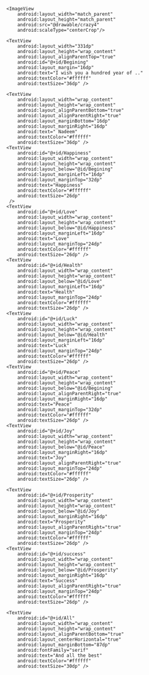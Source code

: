 <?xml version="1.0" encoding="utf-8"?>
<RelativeLayout xmlns:android="http://schemas.android.com/apk/res/android"
    xmlns:tools="http://schemas.android.com/tools" android:layout_width="match_parent"
    android:layout_height="match_parent"
    tools:context=".MainActivity">


    <ImageView
        android:layout_width="match_parent"
        android:layout_height="match_parent"
        android:src="@drawable/crazy4"
        android:scaleType="centerCrop"/>

    <TextView
        android:layout_width="331dp"
        android:layout_height="wrap_content"
        android:layout_alignParentTop="true"
        android:id="@+id/Begining"
        android:layout_margin="16dp"
        android:text="I wish you a hundred year of .."
        android:textColor="#ffffff"
        android:textSize="36dp" />

    <TextView
        android:layout_width="wrap_content"
        android:layout_height="wrap_content"
        android:layout_alignParentBottom="true"
        android:layout_alignParentRight="true"
        android:layout_marginBottom="16dp"
        android:layout_marginRight="16dp"
        android:text=" Nadeem"
        android:textColor="#ffffff"
        android:textSize="36dp" />
    <TextView
        android:id="@+id/Happiness"
        android:layout_width="wrap_content"
        android:layout_height="wrap_content"
        android:layout_below="@id/Begining"
        android:layout_marginLeft="16dp"
        android:layout_marginTop="32dp"
        android:text="Happiness"
        android:textColor="#ffffff"
        android:textSize="26dp"
     />
    <TextView
        android:id="@+id/Love"
        android:layout_width="wrap_content"
        android:layout_height="wrap_content"
        android:layout_below="@id/Happiness"
        android:layout_marginLeft="16dp"
        android:text="Love"
        android:layout_marginTop="24dp"
        android:textColor="#ffffff"
        android:textSize="26dp" />
    <TextView
        android:id="@+id/Health"
        android:layout_width="wrap_content"
        android:layout_height="wrap_content"
        android:layout_below="@id/Love"
        android:layout_marginLeft="16dp"
        android:text="Health"
        android:layout_marginTop="24dp"
        android:textColor="#ffffff"
        android:textSize="26dp" />
    <TextView
        android:id="@+id/Luck"
        android:layout_width="wrap_content"
        android:layout_height="wrap_content"
        android:layout_below="@id/Health"
        android:layout_marginLeft="16dp"
        android:text="Luck"
        android:layout_marginTop="24dp"
        android:textColor="#ffffff"
        android:textSize="26dp" />
    <TextView
        android:id="@+id/Peace"
        android:layout_width="wrap_content"
        android:layout_height="wrap_content"
        android:layout_below="@id/Begining"
        android:layout_alignParentRight="true"
        android:layout_marginRight="16dp"
        android:text="Peace"
        android:layout_marginTop="32dp"
        android:textColor="#ffffff"
        android:textSize="26dp" />
    <TextView
        android:id="@+id/Joy"
        android:layout_width="wrap_content"
        android:layout_height="wrap_content"
        android:layout_below="@id/Peace"
        android:layout_marginRight="16dp"
        android:text="Joy"
        android:layout_alignParentRight="true"
        android:layout_marginTop="24dp"
        android:textColor="#ffffff"
        android:textSize="26dp" />

    <TextView
        android:id="@+id/Prosperity"
        android:layout_width="wrap_content"
        android:layout_height="wrap_content"
        android:layout_below="@id/Joy"
        android:layout_marginRight="16dp"
        android:text="Prosperity"
        android:layout_alignParentRight="true"
        android:layout_marginTop="24dp"
        android:textColor="#ffffff"
        android:textSize="26dp" />
    <TextView
        android:id="@+id/success"
        android:layout_width="wrap_content"
        android:layout_height="wrap_content"
        android:layout_below="@id/Prosperity"
        android:layout_marginRight="16dp"
        android:text="Success"
        android:layout_alignParentRight="true"
        android:layout_marginTop="24dp"
        android:textColor="#ffffff"
        android:textSize="26dp" />

    <TextView
        android:id="@+id/All"
        android:layout_width="wrap_content"
        android:layout_height="wrap_content"
        android:layout_alignParentBottom="true"
        android:layout_centerHorizontal="true"
        android:layout_marginBottom="87dp"
        android:fontFamily="serif"
        android:text="And all the best"
        android:textColor="#ffffff"
        android:textSize="30dp" />

</RelativeLayout>
